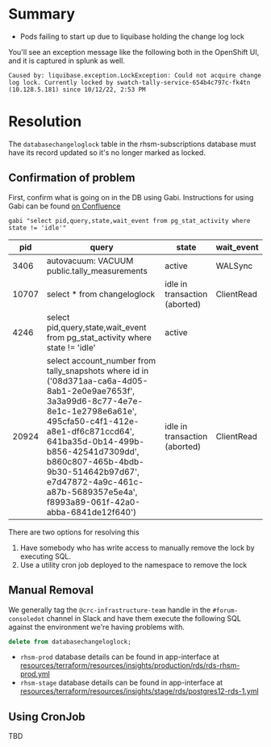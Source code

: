 
# Summary
-  Pods failing to start up due to liquibase holding the change log lock

You'll see an exception message like the following both in the OpenShift UI, and it is captured in splunk as well.

```
Caused by: liquibase.exception.LockException: Could not acquire change log lock. Currently locked by swatch-tally-service-654b4c797c-fk4tn (10.128.5.181) since 10/12/22, 2:53 PM
```


# Resolution

The `databasechangeloglock` table in the rhsm-subscriptions database must have its record updated so it's no longer marked as locked.

## Confirmation of problem
First, confirm what is going on in the DB using Gabi.  Instructions for using Gabi can be found [on Confluence](https://docs.engineering.redhat.com/display/ENT/Viewing+DB+records+with+Gabi)

```
gabi "select pid,query,state,wait_event from pg_stat_activity where state != 'idle'"
```

|pid  |query                                                                                                                                                                                                                                                                                                                                    |state                        |wait_event|
|-----|-----------------------------------------------------------------------------------------------------------------------------------------------------------------------------------------------------------------------------------------------------------------------------------------------------------------------------------------|-----------------------------|----------|
|3406 |autovacuum: VACUUM public.tally_measurements                                                                                                                                                                                                                                                                                             |active                       |WALSync   |
|10707|select * from changeloglock                                                                                                                                                                                                                                                                                                              |idle in transaction (aborted)|ClientRead|
|4246 |select pid,query,state,wait_event from pg_stat_activity where state != 'idle'                                                                                                                                                                                                                                                            |active                       |          |
|20924|select account_number from tally_snapshots where id in ('08d371aa-ca6a-4d05-8ab1-2e0e9ae7653f', 3a3a99d6-8c77-4e7e-8e1c-1e2798e6a61e', 495cfa50-c4f1-412e-a8e1-df6c871ccd64', 641ba35d-0b14-499b-b856-42541d7309dd', b860c807-465b-4bdb-9b30-514642b97d67', e7d47872-4a9c-461c-a87b-5689357e5e4a', f8993a89-061f-42a0-abba-6841de12f640')|idle in transaction (aborted)|ClientRead|

There are two options for resolving this
1. Have somebody who has write access to manually remove the lock by executing SQL.
2. Use a utility cron job deployed to the namespace to remove the lock

## Manual Removal

We generally tag the `@crc-infrastructure-team` handle in the `#forum-consoledot` channel in Slack and have them execute the following SQL against the environment we're having problems with.

```sql
delete from databasechangeloglock;
```

- `rhsm-prod` database details can be found in app-interface at [resources/terraform/resources/insights/production/rds/rds-rhsm-prod.yml](https://gitlab.cee.redhat.com/service/app-interface/-/blob/master/resources/terraform/resources/insights/production/rds/rds-rhsm-prod.yml)
- `rhsm-stage` database details can be found in app-interface at [resources/terraform/resources/insights/stage/rds/postgres12-rds-1.yml](https://gitlab.cee.redhat.com/service/app-interface/-/blob/master/resources/terraform/resources/insights/stage/rds/postgres12-rds-1.yml)

## Using CronJob

TBD